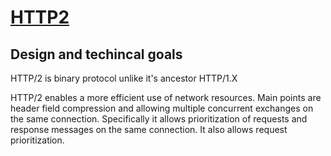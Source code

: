 # [HTTP2](https://developers.google.com/web/fundamentals/performance/http2/)

## Design and techincal goals

HTTP/2 is binary protocol unlike it's ancestor HTTP/1.X

HTTP/2 enables a more efficient use of network resources. Main points are header field compression and allowing multiple concurrent exchanges on the same connection. Specifically it allows prioritization of requests and response messages on the same connection. It also allows request prioritization.